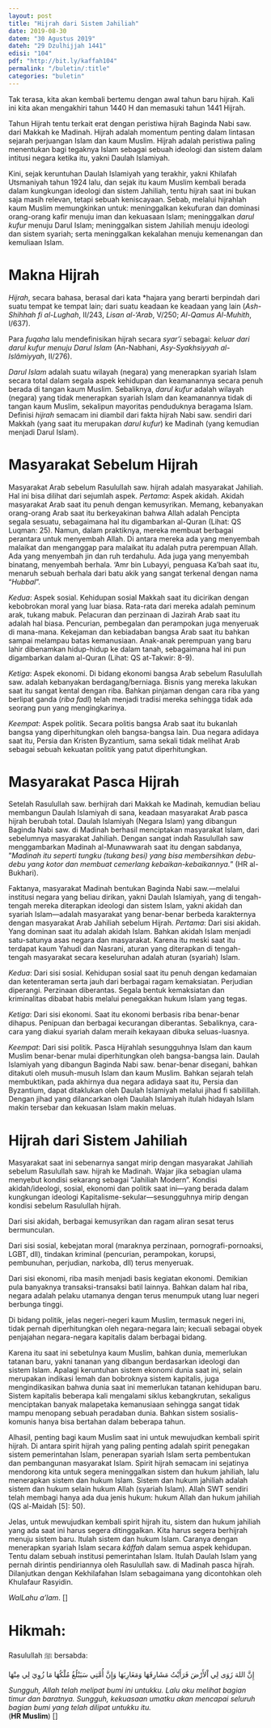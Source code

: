 ```yaml
---
layout: post
title: "Hijrah dari Sistem Jahiliah"
date: 2019-08-30
datem: "30 Agustus 2019"
dateh: "29 Dzulhijjah 1441"
edisi: "104"
pdf: "http://bit.ly/kaffah104"
permalink: "/buletin/:title"
categories: "buletin"
---
```


Tak terasa, kita akan kembali bertemu dengan awal tahun baru hijrah. Kali ini kita akan mengakhiri tahun 1440 H dan memasuki tahun 1441 Hijrah.

Tahun Hijrah tentu terkait erat dengan peristiwa hijrah Baginda Nabi saw. dari Makkah ke Madinah. Hijrah adalah momentum penting dalam lintasan sejarah perjuangan Islam dan kaum Muslim. Hijrah adalah peristiwa paling menentukan bagi tegaknya Islam sebagai sebuah ideologi dan sistem dalam intitusi negara ketika itu, yakni Daulah Islamiyah.

Kini, sejak keruntuhan Daulah Islamiyah yang terakhir, yakni Khilafah Utsmaniyah tahun 1924 lalu, dan sejak itu kaum Muslim kembali berada dalam kungkungan ideologi dan sistem Jahiliah, tentu hijrah saat ini bukan saja masih relevan, tetapi sebuah keniscayaan. Sebab, melalui hijrahlah kaum Muslim memungkinkan untuk: meninggalkan kekufuran dan dominasi orang-orang kafir menuju iman dan kekuasaan Islam; meninggalkan *darul kufur* menuju Darul Islam; meninggalkan sistem Jahiliah menuju ideologi dan sistem syariah; serta meninggalkan kekalahan menuju kemenangan dan kemuliaan Islam.

# Makna Hijrah

*Hijrah*, secara bahasa, berasal dari kata *hajara yang berarti berpindah dari suatu tempat ke tempat lain; dari suatu keadaan ke keadaan yang lain (*Ash-Shihhah fi al-Lughah*, II/243, *Lisan al-‘Arab*, V/250; *Al-Qamus Al-Muhith*, I/637).

Para *fuqaha* lalu mendefinisikan hijrah secara *syar’i* sebagai: *keluar dari darul kufur menuju Darul Islam* (An-Nabhani, *Asy-Syakhsiyyah al-Islâmiyyah*, II/276).

*Darul Islam* adalah suatu wilayah (negara) yang menerapkan syariah Islam secara total dalam segala aspek kehidupan dan keamanannya secara penuh berada di tangan kaum Muslim. Sebaliknya, *darul kufur* adalah wilayah (negara) yang tidak menerapkan syariah Islam dan keamanannya tidak di tangan kaum Muslim, sekalipun mayoritas penduduknya beragama Islam. Definisi *hijrah* semacam ini diambil dari fakta hijrah Nabi saw. sendiri dari Makkah (yang saat itu merupakan *darul kufur*) ke Madinah (yang kemudian menjadi Darul Islam).

# Masyarakat Sebelum Hijrah

Masyarakat Arab sebelum Rasulullah saw. hijrah adalah masyarakat Jahiliah. Hal ini bisa dilihat dari sejumlah aspek. *Pertama*: Aspek akidah. Akidah masyarakat Arab saat itu penuh dengan kemusyrikan. Memang, kebanyakan orang-orang Arab saat itu berkeyakinan bahwa Allah adalah Pencipta segala sesuatu, sebagaimana hal itu digambarkan al-Quran (Lihat: QS Luqman: 25). Namun, dalam praktiknya, mereka membuat berbagai perantara untuk menyembah Allah. Di antara mereka ada yang menyembah malaikat dan menganggap para malaikat itu adalah putra perempuan Allah. Ada yang menyembah jin dan ruh terdahulu. Ada juga yang menyembah binatang, menyembah berhala. ‘Amr bin Lubayyi, penguasa Ka’bah saat itu, menaruh sebuah berhala dari batu akik yang sangat terkenal dengan nama “*Hubbal*”.

*Kedua*: Aspek sosial. Kehidupan sosial Makkah saat itu dicirikan dengan kebobrokan moral yang luar biasa. Rata-rata dari mereka adalah peminum arak, tukang mabuk. Pelacuran dan perzinaan di Jazirah Arab saat itu adalah hal biasa. Pencurian, pembegalan dan perampokan juga menyeruak di mana-mana. Kekejaman dan kebiadaban bangsa Arab saat itu bahkan sampai melampau batas kemanusiaan. Anak-anak perempuan yang baru lahir dibenamkan hidup-hidup ke dalam tanah, sebagaimana hal ini pun digambarkan dalam al-Quran (Lihat: QS at-Takwir: 8-9).

*Ketiga*: Aspek ekonomi. Di bidang ekonomi bangsa Arab sebelum Rasulullah saw. adalah kebanyakan berdagang/berniaga. Bisnis yang mereka lakukan saat itu sangat kental dengan riba. Bahkan pinjaman dengan cara riba yang berlipat ganda (*riba fadl*) telah menjadi tradisi mereka sehingga tidak ada seorang pun yang mengingkarinya.

*Keempat*: Aspek politik. Secara politis bangsa Arab saat itu bukanlah bangsa yang diperhitungkan oleh bangsa-bangsa lain. Dua negara adidaya saat itu, Persia dan Kristen Byzantium, sama sekali tidak melihat Arab sebagai sebuah kekuatan politik yang patut diperhitungkan.

# Masyarakat Pasca Hijrah

Setelah Rasulullah saw. berhijrah dari Makkah ke Madinah, kemudian beliau membangun Daulah Islamiyah di sana, keadaan masyarakat Arab pasca hijrah berubah total. Daulah Islamiyah (Negara Islam) yang dibangun Baginda Nabi saw. di Madinah berhasil menciptakan masyarakat Islam, dari sebelumnya masyarakat Jahiliah. Dengan sangat indah Rasulullah saw menggambarkan Madinah al-Munawwarah saat itu dengan sabdanya, ”*Madinah itu seperti tungku (tukang besi) yang bisa membersihkan debu-debu yang kotor dan membuat cemerlang kebaikan-kebaikannya.*” (HR al-Bukhari).

Faktanya, masyarakat Madinah bentukan Baginda Nabi saw.—melalui institusi negara yang beliau dirikan, yakni Daulah Islamiyah, yang di tengah-tengah mereka diterapkan ideologi dan sistem Islam, yakni akidah dan syariah Islam—adalah masyarakat yang benar-benar berbeda karakternya dengan masyarakat Arab Jahiliah sebelum Hijrah. *Pertama*: Dari sisi akidah. Yang dominan saat itu adalah akidah Islam. Bahkan akidah Islam menjadi satu-satunya asas negara dan masyarakat. Karena itu meski saat itu terdapat kaum Yahudi dan Nasrani, aturan yang diterapkan di tengah-tengah masyarakat secara keseluruhan adalah aturan (syariah) Islam.

*Kedua*: Dari sisi sosial. Kehidupan sosial saat itu penuh dengan kedamaian dan ketenteraman serta jauh dari berbagai ragam kemaksiatan. Perjudian diperangi. Perzinaan diberantas. Segala bentuk kemaksiatan dan kriminalitas dibabat habis melalui penegakkan hukum Islam yang tegas.

*Ketiga*: Dari sisi ekonomi. Saat itu ekonomi berbasis riba benar-benar dihapus. Penipuan dan berbagai kecurangan diberantas. Sebaliknya, cara-cara yang diakui syariah dalam meraih kekayaan dibuka seluas-luasnya.

*Keempat*: Dari sisi politik. Pasca Hijrahlah sesungguhnya Islam dan kaum Muslim benar-benar mulai diperhitungkan oleh bangsa-bangsa lain. Daulah Islamiyah yang dibangun Baginda Nabi saw. benar-benar disegani, bahkan ditakuti oleh musuh-musuh Islam dan kaum Muslim. Bahkan sejarah telah membuktikan, pada akhirnya dua negara adidaya saat itu, Persia dan Byzantium, dapat ditaklukan oleh Daulah Islamiyah melalui jihad fi sabilillah. Dengan jihad yang dilancarkan oleh Daulah Islamiyah itulah hidayah Islam makin tersebar dan kekuasan Islam makin meluas.

# Hijrah dari Sistem Jahiliah

Masyarakat saat ini sebenarnya sangat mirip dengan masyarakat Jahiliah sebelum Rasulullah saw. hijrah ke Madinah. Wajar jika sebagian ulama menyebut kondisi sekarang sebagai ”Jahiliah Modern”. Kondisi akidah/ideologi, sosial, ekonomi dan politik saat ini—yang berada dalam kungkungan ideologi Kapitalisme-sekular—sesungguhnya mirip dengan kondisi sebelum Rasulullah hijrah.

Dari sisi akidah, berbagai kemusyrikan dan ragam aliran sesat terus bermunculan.

Dari sisi sosial, kebejatan moral (maraknya perzinaan, pornografi-pornoaksi, LGBT, dll), tindakan kriminal (pencurian, perampokan, korupsi, pembunuhan, perjudian, narkoba, dll) terus menyeruak.

Dari sisi ekonomi, riba masih menjadi basis kegiatan ekonomi. Demikian pula banyaknya transaksi-transaksi batil lainnya. Bahkan dalam hal riba, negara adalah pelaku utamanya dengan terus menumpuk utang luar negeri berbunga tinggi.

Di bidang politik, jelas negeri-negeri kaum Muslim, termasuk negeri ini, tidak pernah diperhitungkan oleh negara-negara lain; kecuali sebagai obyek penjajahan negara-negara kapitalis dalam berbagai bidang.

Karena itu saat ini sebetulnya kaum Muslim, bahkan dunia, memerlukan tatanan baru, yakni tananan yang dibangun berdasarkan ideologi dan sistem Islam. Apalagi keruntuhan sistem ekonomi dunia saat ini, selain merupakan indikasi lemah dan bobroknya sistem kapitalis, juga mengindikasikan bahwa dunia saat ini memerlukan tatanan kehidupan baru. Sistem kapitalis beberapa kali mengalami siklus kebangkrutan, sekaligus menciptakan banyak malapetaka kemanusiaan sehingga sangat tidak mampu menopang sebuah peradaban dunia. Bahkan sistem sosialis-komunis hanya bisa bertahan dalam beberapa tahun.

Alhasil, penting bagi kaum Muslim saat ini untuk mewujudkan kembali spirit hijrah. Di antara spirit hijrah yang paling penting adalah spirit penegakan sistem pemerintahan Islam, penerapan syariah Islam serta pembentukan dan pembangunan masyarakat Islam. Spirit hijrah semacam ini sejatinya mendorong kita untuk segera meninggalkan sistem dan hukum jahiliah, lalu menerapkan sistem dan hukum Islam. Sistem dan hukum jahiliah adalah sistem dan hukum selain hukum Allah (syariah Islam). Allah SWT sendiri telah membagi hanya ada dua jenis hukum: hukum Allah dan hukum jahiliah (QS al-Maidah [5]: 50).

Jelas, untuk mewujudkan kembali spirit hijrah itu, sistem dan hukum jahiliah yang ada saat ini harus segera ditinggalkan. Kita harus segera berhijrah menuju sistem baru. Itulah sistem dan hukum Islam. Caranya dengan menerapkan syariah Islam secara *kâffah* dalam semua aspek kehidupan. Tentu dalam sebuah institusi pemerintahan Islam. Itulah Daulah Islam yang pernah dirintis pendiriannya oleh Rasulullah saw. di Madinah pasca hijrah. Dilanjutkan dengan Kekhilafahan Islam sebagaimana yang dicontohkan oleh Khulafaur Rasyidin.

*WalLahu a’lam*. []


<!-- HIKMAH -->
<div class="card mt-5">
<div class="card-header">
<h1>Hikmah:</h1>
</div>

<div class="card-body">
<p class="text-center">
Rasulullah ﷺ  bersabda:
</p>

<p class="text-center-arabic">
إِنَّ اللهَ زَوَى لِي اْلأَرْضَ فَرَأَيْتُ مَشَارِقَهَا وَمَغَارِبَهَا وَإِنَّ أُمَّتِي سَيَبْلُغُ مُلْكُهَا مَا زُوِيَ لِي مِنْهَا
</p>

<p class="text-center">
<i>
Sungguh, Allah telah melipat bumi ini untukku. Lalu aku melihat bagian timur dan baratnya. Sungguh, kekuasaan umatku akan mencapai seluruh bagian bumi yang telah dilipat untukku itu.
</i><br>
(<b>HR Muslim</b>) []
</p>
</div>
</div>
<!-- END HIKMAH -->

